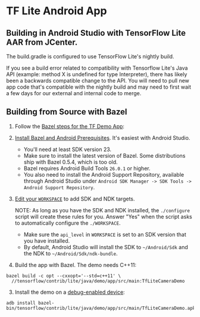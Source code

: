 # TF Lite Android App

## Building in Android Studio with TensorFlow Lite AAR from JCenter.
The build.gradle is configured to use TensorFlow Lite's nightly build.

If you see a build error related to compatibility with Tensorflow Lite's Java API (example: method X is
undefined for type Interpreter), there has likely been a backwards compatible
change to the API. You will need to pull new app code that's compatible with the
nightly build and may need to first wait a few days for our external and internal
code to merge.

## Building from Source with Bazel

1. Follow the [Bazel steps for the TF Demo App](https://github.com/tensorflow/tensorflow/tree/master/tensorflow/examples/android#bazel):

  1. [Install Bazel and Android Prerequisites](https://github.com/tensorflow/tensorflow/tree/master/tensorflow/examples/android#install-bazel-and-android-prerequisites).
     It's easiest with Android Studio.

      - You'll need at least SDK version 23.
      - Make sure to install the latest version of Bazel. Some distributions
        ship with Bazel 0.5.4, which is too old.
      - Bazel requires Android Build Tools `26.0.1` or higher.
      - You also need to install the Android Support Repository, available
        through Android Studio under `Android SDK Manager -> SDK Tools ->
        Android Support Repository`.

  2. [Edit your `WORKSPACE`](https://github.com/tensorflow/tensorflow/tree/master/tensorflow/examples/android#edit-workspace)
     to add SDK and NDK targets.

     NOTE: As long as you have the SDK and NDK installed, the `./configure`
     script will create these rules for you. Answer "Yes" when the script asks
     to automatically configure the `./WORKSPACE`.

      - Make sure the `api_level` in `WORKSPACE` is set to an SDK version that
        you have installed.
      - By default, Android Studio will install the SDK to `~/Android/Sdk` and
        the NDK to `~/Android/Sdk/ndk-bundle`.

2. Build the app with Bazel. The demo needs C++11:

  ```shell
  bazel build -c opt --cxxopt='--std=c++11' \
    //tensorflow/contrib/lite/java/demo/app/src/main:TfLiteCameraDemo
  ```

3. Install the demo on a
   [debug-enabled device](https://github.com/tensorflow/tensorflow/tree/master/tensorflow/examples/android#install):

  ```shell
  adb install bazel-bin/tensorflow/contrib/lite/java/demo/app/src/main/TfLiteCameraDemo.apk
  ```
